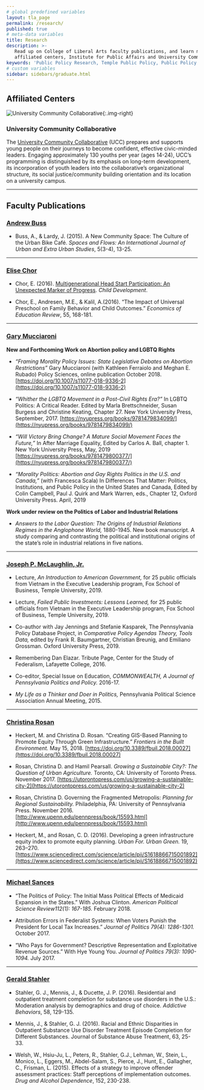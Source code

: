 ```yaml
---
# global predefined variables
layout: tla_page
permalink: /research/
published: true
# meta-data variables
title: Research
description: >-
   Read up on College of Liberal Arts faculty publications, and learn more about Temple University’s 
   affiliated centers, Institute for Public Affairs and University Community Collaborative.
keywords: 'Public Policy Research, Temple Public Policy, Public Policy Research'
# custom variables
sidebar: sidebars/graduate.html
---
```

## Affiliated Centers

![University Community Collaborative]({{site.baseurl}}/media/resized2UCC-youth-programming.jpg){:.img-right}
### University Community Collaborative
The [University Community Collaborative](http://uccollab.org/) (UCC) prepares and supports young people on their journeys to become confident, effective civic-minded leaders. Engaging approximately 130 youths per year (ages 14-24), UCC’s programming is distinguished by its emphasis on long-term development, its incorporation of youth leaders into the collaborative’s organizational structure, its social justice/community building orientation and its location on a university campus.

___

## Faculty Publications

### [Andrew Buss](http://andrewbuss.cgpublisher.com/)
- Buss, A., & Lardy, J. (2015). A New Community Space: The Culture of the Urban Bike Café. _Spaces and Flows: An International Journal of Urban and Extra Urban Studies_, 5(3-4), 13-25.

___

### [Elise Chor](https://liberalarts.temple.edu/academics/faculty/chor-elise)
- Chor, E. (2016). [Multigenerational Head Start Participation: An Unexpected Marker of Progress](http://onlinelibrary.wiley.com/doi/10.1111/cdev.12673/abstract).
  _Child Development_.

- Chor, E., Andresen, M.E., & Kalil, A.(2016). “The Impact of Universal Preschool on Family Behavior and Child Outcomes.” _Economics of Education Review_, 55, 168-181.

___

### [Gary Mucciaroni](https://liberalarts.temple.edu/academics/faculty/mucciaroni-gary)<br>
**New and Forthcoming Work on Abortion policy and LGBTQ Rights**<br>
- _“Framing Morality Policy Issues: State Legislative Debates on Abortion Restrictions”_ Gary Mucciaroni (with Kathleen Ferraiolo and Meghan E. Rubado) Policy Sciences, online publication October 2018. [https://doi.org/10.1007/s11077-018-9336-2](https://doi.org/10.1007/s11077-018-9336-2)

- _“Whither the LGBTQ Movement in a Post-Civil Rights Era?”_ In LGBTQ Politics: A Critical Reader. Edited by Marla Brettschneider, Susan Burgess and Christine Keating, Chapter 27. New York University Press, September, 2017. [https://nyupress.org/books/9781479834099/](https://nyupress.org/books/9781479834099/)

- _“Will Victory Bring Change? A Mature Social Movement Faces the Future,”_ In After Marriage Equality, Edited by Carlos A. Ball, chapter 1. New York University Press, May, 2019 [https://nyupress.org/books/9781479800377/](https://nyupress.org/books/9781479800377/)

- _“Morality Politics: Abortion and Gay Rights Politics in the U.S. and Canada,”_ (with Francesca Scala) In Differences That Matter: Politics, Institutions, and Public Policy in the United States and Canada, Edited by Colin Campbell, Paul J. Quirk and Mark Warren, eds., Chapter 12, Oxford University Press. April, 2019<br>

**Work under review on the Politics of Labor and Industrial Relations**<br>
- _Answers to the Labor Question: The Origins of Industrial Relations Regimes in the Anglophone World,_ 1880-1945. New book manuscript. A study comparing and contrasting the political and institutional origins of the state’s role in industrial relations in five nations.

___

### [Joseph P. McLaughlin, Jr.](https://liberalarts.temple.edu/academics/faculty/mclaughlin-jr-joseph-p)
- Lecture, _An Introduction to American Government,_ for 25 public officials from Vietnam in the Executive Leadership program, Fox School of Business, Temple University, 2019.
 
- Lecture, _Failed Public Investments: Lessons Learned,_ for 25 public officials from Vietnam in the Executive Leadership program, Fox School of Business, Temple University, 2019.

- Co-author with Jay Jennings and Stefanie Kasparek, The Pennsylvania Policy Database Project, in _Comparative Policy Agendas Theory, Tools Data,_ edited by Frank R. Baumgartner, Christian Breunig, and Emiliano Grossman. Oxford University Press, 2019.

- Remembering Dan Elazar. Tribute Page, Center for the Study of Federalism, Lafayette College, 2016.

- Co-editor, Special Issue on Education, _COMMONWEALTH, A Journal of Pennsylvania Politics and Policy._ 2016-17.

- _My Life as a Thinker and Doer in Politics,_ Pennsylvania Political Science Association Annual Meeting, 2015.

___

### [Christina Rosan](https://liberalarts.temple.edu/academics/faculty/rosan-christina)
- Heckert, M. and Christina D. Rosan. “Creating GIS-Based Planning to Promote Equity Through Green Infrastructure.” _Frontiers in the Built Environment._ May 15, 2018. [https://doi.org/10.3389/fbuil.2018.00027](https://doi.org/10.3389/fbuil.2018.00027)

- Rosan, Christina D. and Hamil Pearsall. _Growing a Sustainable City?: The Question of Urban Agriculture._ Toronto, CA: University of Toronto Press. November 2017. [https://utorontopress.com/us/growing-a-sustainable-city-2](https://utorontopress.com/us/growing-a-sustainable-city-2)

- Rosan, Christina D. Governing the Fragmented Metropolis: _Planning for Regional Sustainability._ Philadelphia, PA: University of Pennsylvania Press. November 2016. [http://www.upenn.edu/pennpress/book/15593.html](http://www.upenn.edu/pennpress/book/15593.html)

- Heckert, M., and Rosan, C. D. (2016). Developing a green infrastructure equity index to promote equity planning. _Urban For. Urban Green._ 19, 263–270. [https://www.sciencedirect.com/science/article/pii/S1618866715001892](https://www.sciencedirect.com/science/article/pii/S1618866715001892)

___

### [Michael Sances](https://liberalarts.temple.edu/academics/faculty/sances-michael)
- “The Politics of Policy: The Initial Mass Political Effects of Medicaid Expansion in the States.” With Joshua Clinton. _American Political Science Review112(1): 167-185._ February 2018. 

- Attribution Errors in Federalist Systems: When Voters Punish the President for Local Tax Increases.” _Journal of Politics 79(4): 1286-1301._ October 2017.

- “Who Pays for Government? Descriptive Representation and Exploitative Revenue Sources.” With Hye Young You. _Journal of Politics 79(3): 1090-1094._ July 2017.

___

### [Gerald Stahler](https://liberalarts.temple.edu/academics/faculty/stahler-gerald)
- Stahler, G. J., Mennis, J., & Ducette, J. P. (2016). Residential and outpatient treatment completion for substance use disorders in the U.S.: Moderation analysis by demographics and drug of choice. _Addictive Behaviors_, 58, 129-135.

- Mennis, J., & Stahler, G. J. (2016). Racial and Ethnic Disparities in Outpatient Substance Use Disorder Treatment Episode Completion for Different Substances. Journal of Substance Abuse Treatment, 63, 25-33.

- Welsh, W., Hsiu-Ju, L., Peters, R., Stahler, G.J., Lehman, W., Stein, L., Monico, L., Eggers, M., Abdel-Salam, S., Pierce, J., Hunt, E., Gallagher, C., Frisman, L. (2015). Effects of a strategy to improve offender assessment practices: Staff perceptions of implementation outcomes. _Drug and Alcohol Dependence_, 152, 230-238.
